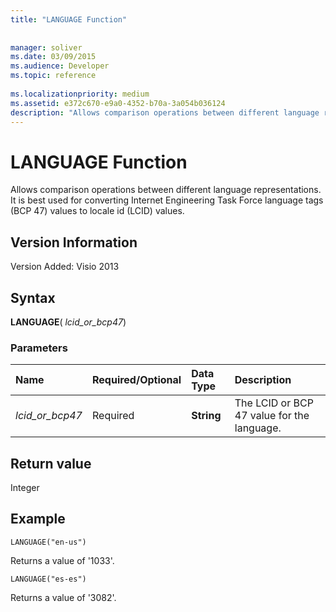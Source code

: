 ```yaml
---
title: "LANGUAGE Function"
 
 
manager: soliver
ms.date: 03/09/2015
ms.audience: Developer
ms.topic: reference
 
ms.localizationpriority: medium
ms.assetid: e372c670-e9a0-4352-b70a-3a054b036124
description: "Allows comparison operations between different language representations. It is best used for converting Internet Engineering Task Force language tags (BCP 47) values to locale id (LCID) values."
---
```


# LANGUAGE Function

Allows comparison operations between different language representations. It is best used for converting Internet Engineering Task Force language tags (BCP 47) values to locale id (LCID) values.
  
## Version Information

Version Added: Visio 2013 
  
## Syntax

 **LANGUAGE**( _lcid_or_bcp47_)
  
### Parameters

|**Name**|**Required/Optional**|**Data Type**|**Description**|
|:-----|:-----|:-----|:-----|
| _lcid_or_bcp47_ <br/> |Required  <br/> |**String** <br/> |The LCID or BCP 47 value for the language. |
   
## Return value

Integer
  
## Example

 `LANGUAGE("en-us")`
  
Returns a value of '1033'.
  
 `LANGUAGE("es-es")`
  
Returns a value of '3082'.
  

